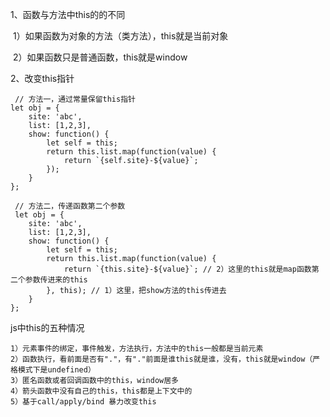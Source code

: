 1、函数与方法中this的的不同

​	1）如果函数为对象的方法（类方法），this就是当前对象

​	2）如果函数只是普通函数，this就是window

2、改变this指针

```
 // 方法一，通过常量保留this指针
let obj = {
	site: 'abc',
	list: [1,2,3],
	show: function() {
		let self = this;
		return this.list.map(function(value) {
			return `{self.site}-${value}`;
		});
	}
};

 // 方法二，传递函数第二个参数
 let obj = {
	site: 'abc',
	list: [1,2,3],
	show: function() {
		let self = this;
		return this.list.map(function(value) {
			return `{this.site}-${value}`; // 2）这里的this就是map函数第二个参数传进来的this
		}, this); // 1）这里，把show方法的this传进去
	}
};
```





js中this的五种情况

```
1）元素事件的绑定，事件触发，方法执行，方法中的this一般都是当前元素
2）函数执行，看前面是否有"."，有"."前面是谁this就是谁，没有，this就是window（严格模式下是undefined）
3）匿名函数或者回调函数中的this，window居多
4）箭头函数中没有自己的this，this都是上下文中的
5）基于call/apply/bind 暴力改变this
```


